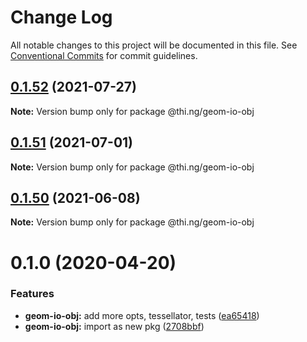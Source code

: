 # Change Log

All notable changes to this project will be documented in this file.
See [Conventional Commits](https://conventionalcommits.org) for commit guidelines.

## [0.1.52](https://github.com/thi-ng/umbrella/compare/@thi.ng/geom-io-obj@0.1.51...@thi.ng/geom-io-obj@0.1.52) (2021-07-27)

**Note:** Version bump only for package @thi.ng/geom-io-obj





## [0.1.51](https://github.com/thi-ng/umbrella/compare/@thi.ng/geom-io-obj@0.1.50...@thi.ng/geom-io-obj@0.1.51) (2021-07-01)

**Note:** Version bump only for package @thi.ng/geom-io-obj





## [0.1.50](https://github.com/thi-ng/umbrella/compare/@thi.ng/geom-io-obj@0.1.49...@thi.ng/geom-io-obj@0.1.50) (2021-06-08)

**Note:** Version bump only for package @thi.ng/geom-io-obj





# 0.1.0 (2020-04-20)


### Features

* **geom-io-obj:** add more opts, tessellator, tests ([ea65418](https://github.com/thi-ng/umbrella/commit/ea6541847975846080a905b06e24c717fc648a84))
* **geom-io-obj:** import as new pkg ([2708bbf](https://github.com/thi-ng/umbrella/commit/2708bbfee138be06c71c8eb84996c533bdbba8e2))
